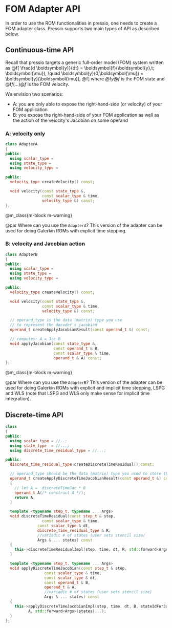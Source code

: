 
# FOM Adapter API

In order to use the ROM functionalities in pressio, 
one needs to create a FOM adapter class.
Pressio supports two main types of API as described below.

## Continuous-time API

Recall that pressio targets a generic full-order model (FOM) system written as
@f[
\frac{d \boldsymbol{y}}{dt} =
\boldsymbol{f}(\boldsymbol{y},t; \boldsymbol{\mu}),
\quad \boldsymbol{y}(0;\boldsymbol{\mu}) = \boldsymbol{y}(\boldsymbol{\mu}),
@f]
where @f$y@f$ is the FOM state and @f$f(...)@f$ is the FOM velocity.

We envision two scenarios:
* A: you are only able to expose the right-hand-side (or velocity) of your FOM application
* B: you expose the right-hand-side of your FOM application as well as
the action of the velocity's Jacobian on some operand

### A: velocity only
```cpp
class AdapterA
{
public:
  using scalar_type =
  using state_type =
  using velocity_type =

public:
  velocity_type createVelocity() const;

  void velocity(const state_type &,
			    const scalar_type & time,
				velocity_type &) const;
};
```

@m_class{m-block m-warning}

@par Where can you use the `AdapterA`?
This version of the adapter can be used for doing Galerkin ROMs with explicit time stepping.


### B: velocity and Jacobian action
```cpp
class AdapterB
{
public:
  using scalar_type =
  using state_type =
  using velocity_type =

public:
  velocity_type createVelocity() const;

  void velocity(const state_type &,
			    const scalar_type & time,
				velocity_type &) const;

  // operand_type is the data (matrix) type you use
  // to represent the decoder's jacobian
  operand_t createApplyJacobianResult(const operand_t &) const;

  // computes: A = Jac B
  void applyJacobian(const state_type &,
					 const operand_t & B,
					 const scalar_type & time,
					 operand_t & A) const;
};
```

@m_class{m-block m-warning}

@par Where can you use the `AdapterB`?
This version of the adapter can be used for doing Galerkin ROMs with explicit
and implicit time stepping, LSPG and WLS (note that LSPG and WLS only
make sense for implicit time integration).


## Discrete-time API

```cpp
class
{
public:
  using scalar_type = //..;
  using state_type  = //...;
  using discrete_time_residual_type = //...;

public:
  discrete_time_residual_type createDiscreteTimeResidual() const;

  // operand_type should be the data (matrix) type you used to store the basis.
  operand_t createApplyDiscreteTimeJacobianResult(const operand_t &) const
  {
    // let A =  discreteTimeJac * B
    operand_t A(/* construct A */);
    return A;
  }

  template <typename step_t, typename ... Args>
  void discreteTimeResidual(const step_t & step,
                const scalar_type & time,
              const scalar_type & dt,
              discrete_time_residual_type & R,
              //variadic # of states (user sets stencil size)
              Args & ... states) const
  {
    this->discreteTimeResidualImpl(step, time, dt, R, std::forward<Args>(states)... );
  }

  template <typename step_t, typename ... Args>
  void applyDiscreteTimeJacobian(const step_t & step,
                 const scalar_type & time,
                 const scalar_type & dt,
                 const operand_t & B,
                 operand_t & A,
                 //variadic # of states (user sets stencil size)
                 Args & ... states) const
  {
    this->applyDiscreteTimeJacobianImpl(step, time, dt, B, stateIdForJacobian,
          A, std::forward<Args>(states)...);
  }
};
```

